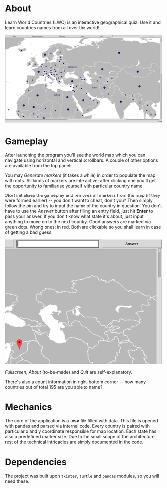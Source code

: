 # About
Learn World Countries (LWC) is an interactive geographical quiz. Use it and learn countries names from all over the world!

![app-markers-screenshot](/assets/app_markers_ss.png?raw=true "App has interactive markers")

# Gameplay
After launching the program you'll see the world map which you can navigate using horizontal and vertical scrollbars. A couple of other options are available from the top panel:

You may *Generate markers* (it takes a while) in order to populate the map with dots. All kinds of markers are interactive; after clicking one you'll get the opportunity to familiarise yourself with particular country name.

*Start* initialises the gameplay and removes all markers from the map (if they were formed earlier) -- you don't want to cheat, don't you?
Then simply follow the pin and try to input the name of the country in question. You don't have to use the *Answer* button after filling an entry field, just hit **Enter** to pass your answer. If you don't know what state it's about, just input anything to move on to the next country. Good answers are marked via green dots. Wrong ones: in red. Both are clickable so you shall learn in case of getting a bad guess.

![app-gameplay-screenshot](/assets/app_gameplay_ss.png?raw=true "The gameplay is simple")

*Fullscreen*, *About* (to-be-made) and *Quit* are self-explanatory.

There's also a count information in right-bottom corner -- how many countries out of total 195 are you able to name?

# Mechanics
The core of the application is a **.csv** file filled with data. This file is opened with pandas and parsed via internal code.
Every country is paired with particular x and y coordinate responsible for map location. Each state has also a predefined marker size.
Due to the small scope of the architecture rest of the technical intricacies are simply documented in the code.

# Dependencies
The project was built upon `tkinter`, `turtle` and `pandas` modules, so you will need these.
